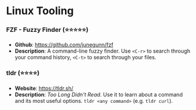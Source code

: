 # Linux Tooling

<!-- Template: 
### AAA (:star::star:)

- **Github**: https://AAAAAAAAAAAAAAAAA
- **Description**: AAAAAAAAAAAAA    
-->

### FZF - Fuzzy Finder (:star::star::star::star::star:)

- **Github**: https://github.com/junegunn/fzf
- **Description**: A command-line fuzzy finder. Use `<C-r>` to search through your command history, `<C-t>` to search through your files.


### tldr (:star::star::star::star:)
    
- **Website**: https://tldr.sh/
- **Description**: _Too Long Didn't Read_. Use it to learn about a command and its most useful options. `tldr <any command>` (e.g. `tldr curl`).   
